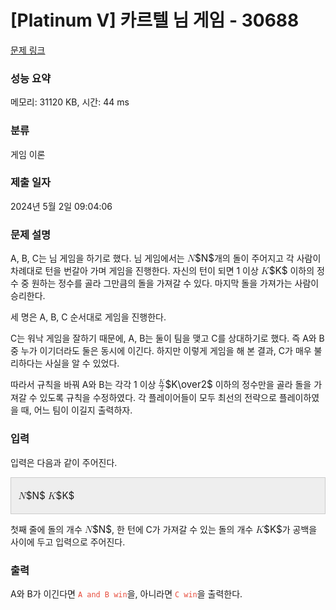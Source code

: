 # [Platinum V] 카르텔 님 게임 - 30688 

[문제 링크](https://www.acmicpc.net/problem/30688) 

### 성능 요약

메모리: 31120 KB, 시간: 44 ms

### 분류

게임 이론

### 제출 일자

2024년 5월 2일 09:04:06

### 문제 설명

<p>A, B, C는 님 게임을 하기로 했다. 님 게임에서는 <mjx-container class="MathJax" jax="CHTML" style="font-size: 109%; position: relative;"><mjx-math class="MJX-TEX" aria-hidden="true"><mjx-mi class="mjx-i"><mjx-c class="mjx-c1D441 TEX-I"></mjx-c></mjx-mi></mjx-math><mjx-assistive-mml unselectable="on" display="inline"><math xmlns="http://www.w3.org/1998/Math/MathML"><mi>N</mi></math></mjx-assistive-mml><span aria-hidden="true" class="no-mathjax mjx-copytext">$N$</span></mjx-container>개의 돌이 주어지고 각 사람이 차례대로 턴을 번갈아 가며 게임을 진행한다. 자신의 턴이 되면 1 이상 <mjx-container class="MathJax" jax="CHTML" style="font-size: 109%; position: relative;"><mjx-math class="MJX-TEX" aria-hidden="true"><mjx-mi class="mjx-i"><mjx-c class="mjx-c1D43E TEX-I"></mjx-c></mjx-mi></mjx-math><mjx-assistive-mml unselectable="on" display="inline"><math xmlns="http://www.w3.org/1998/Math/MathML"><mi>K</mi></math></mjx-assistive-mml><span aria-hidden="true" class="no-mathjax mjx-copytext">$K$</span></mjx-container> 이하의 정수 중 원하는 정수를 골라 그만큼의 돌을 가져갈 수 있다. 마지막 돌을 가져가는 사람이 승리한다.</p>

<p>세 명은 A, B, C 순서대로 게임을 진행한다.</p>

<p>C는 워낙 게임을 잘하기 때문에, A, B는 둘이 팀을 맺고 C를 상대하기로 했다. 즉 A와 B 중 누가 이기더라도 둘은 동시에 이긴다. 하지만 이렇게 게임을 해 본 결과, C가 매우 불리하다는 사실을 알 수 있었다.</p>

<p>따라서 규칙을 바꿔 A와 B는 각각 1 이상 <mjx-container class="MathJax" jax="CHTML" style="font-size: 109%; position: relative;"><mjx-math class="MJX-TEX" aria-hidden="true"><mjx-mfrac><mjx-frac><mjx-num><mjx-nstrut></mjx-nstrut><mjx-mi class="mjx-i" size="s"><mjx-c class="mjx-c1D43E TEX-I"></mjx-c></mjx-mi></mjx-num><mjx-dbox><mjx-dtable><mjx-line></mjx-line><mjx-row><mjx-den><mjx-dstrut></mjx-dstrut><mjx-mn class="mjx-n" size="s"><mjx-c class="mjx-c32"></mjx-c></mjx-mn></mjx-den></mjx-row></mjx-dtable></mjx-dbox></mjx-frac></mjx-mfrac></mjx-math><mjx-assistive-mml unselectable="on" display="inline"><math xmlns="http://www.w3.org/1998/Math/MathML"><mfrac><mi>K</mi><mn>2</mn></mfrac></math></mjx-assistive-mml><span aria-hidden="true" class="no-mathjax mjx-copytext">$K\over2$</span></mjx-container> 이하의 정수만을 골라 돌을 가져갈 수 있도록 규칙을 수정하였다. 각 플레이어들이 모두 최선의 전략으로 플레이하였을 때, 어느 팀이 이길지 출력하자.</p>

### 입력 

 <p>입력은 다음과 같이 주어진다.</p>

<div style="background:#eeeeee;border:1px solid #cccccc;padding:5px 10px;">
<p><mjx-container class="MathJax" jax="CHTML" style="font-size: 109%; position: relative;"> <mjx-math class="MJX-TEX" aria-hidden="true"><mjx-mi class="mjx-i"><mjx-c class="mjx-c1D441 TEX-I"></mjx-c></mjx-mi></mjx-math><mjx-assistive-mml unselectable="on" display="inline"><math xmlns="http://www.w3.org/1998/Math/MathML"><mi>N</mi></math></mjx-assistive-mml><span aria-hidden="true" class="no-mathjax mjx-copytext">$N$</span></mjx-container> <mjx-container class="MathJax" jax="CHTML" style="font-size: 109%; position: relative;"><mjx-math class="MJX-TEX" aria-hidden="true"><mjx-mi class="mjx-i"><mjx-c class="mjx-c1D43E TEX-I"></mjx-c></mjx-mi></mjx-math><mjx-assistive-mml unselectable="on" display="inline"><math xmlns="http://www.w3.org/1998/Math/MathML"><mi>K</mi></math></mjx-assistive-mml><span aria-hidden="true" class="no-mathjax mjx-copytext">$K$</span> </mjx-container></p>
</div>

<p>첫째 줄에 돌의 개수 <mjx-container class="MathJax" jax="CHTML" style="font-size: 109%; position: relative;"><mjx-math class="MJX-TEX" aria-hidden="true"><mjx-mi class="mjx-i"><mjx-c class="mjx-c1D441 TEX-I"></mjx-c></mjx-mi></mjx-math><mjx-assistive-mml unselectable="on" display="inline"><math xmlns="http://www.w3.org/1998/Math/MathML"><mi>N</mi></math></mjx-assistive-mml><span aria-hidden="true" class="no-mathjax mjx-copytext">$N$</span></mjx-container>, 한 턴에 C가 가져갈 수 있는 돌의 개수 <mjx-container class="MathJax" jax="CHTML" style="font-size: 109%; position: relative;"><mjx-math class="MJX-TEX" aria-hidden="true"><mjx-mi class="mjx-i"><mjx-c class="mjx-c1D43E TEX-I"></mjx-c></mjx-mi></mjx-math><mjx-assistive-mml unselectable="on" display="inline"><math xmlns="http://www.w3.org/1998/Math/MathML"><mi>K</mi></math></mjx-assistive-mml><span aria-hidden="true" class="no-mathjax mjx-copytext">$K$</span></mjx-container>가 공백을 사이에 두고 입력으로 주어진다.</p>

### 출력 

 <p>A와 B가 이긴다면 <span style="color:#e74c3c;"><code>A and B win</code></span>을, 아니라면 <span style="color:#e74c3c;"><code>C win</code></span>을 출력한다.</p>

